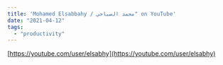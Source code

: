 ```yaml
---
title: 'Mohamed Elsabbahy / محمد الصباحي" on YouTube'
date: "2021-04-12"
tags:
  - "productivity"
---
```


[https://youtube.com/user/elsabhy](https://youtube.com/user/elsabhy)
